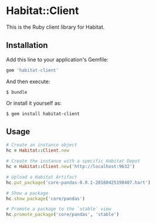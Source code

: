 # Habitat::Client

This is the Ruby client library for Habitat.

## Installation

Add this line to your application's Gemfile:

```ruby
gem 'habitat-client'
```

And then execute:

    $ bundle

Or install it yourself as:

    $ gem install habitat-client

## Usage

```ruby
# Create an instance object
hc = Habitat::Client.new

# Create the instance with a specific Habitat Depot
hc = Habitat::Client.new('http://localhost:9632')

# Upload a Habitat Artifact
hc.put_package('core-pandas-0.0.1-20160425190407.hart')

# Show a package
hc.show_package('core/pandas')

# Promote a package to the `stable` view
hc.promote_package('core/pandas', 'stable')
```
